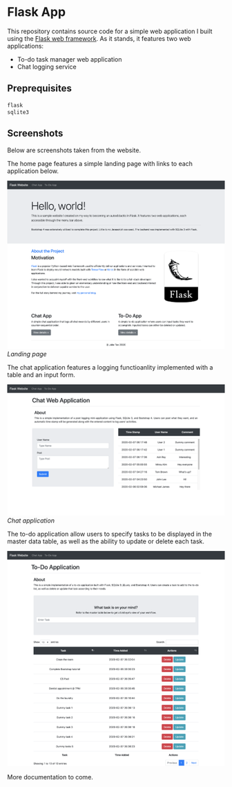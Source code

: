 # Flask App

This repository contains source code for a simple web application I built using the [Flask web framework](https://www.palletsprojects.com/p/flask/). As it stands, it features two web applications: 

* To-do task manager web application
* Chat logging service

## Preprequisites

```
flask
sqlite3
```
## Screenshots

Below are screenshots taken from the website. 

The home page features a simple landing page with links to each application below.

![ScreenShot](/screenshots/home.png)*Landing page*

The chat application features a logging functioanlity implemented with a table and an input form.

![ScreenShot](/screenshots/chat.png)*Chat application*

The to-do application allow users to specify tasks to be displayed in the master data table, as well as the ability to update or delete each task.

![ScreenShot](/screenshots/to-do.png)



More documentation to come. 
